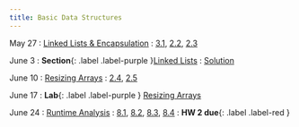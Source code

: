 ```yaml
---
title: Basic Data Structures
---
```


May 27
: [Linked Lists & Encapsulation](#)
  : [3.1](#), [2.2](#), [2.3](#)

June 3
: **Section**{: .label .label-purple }[Linked Lists](#)
  : [Solution](#)

June 10
: [Resizing Arrays](#)
  : [2.4](#), [2.5](#)

June 17
: **Lab**{: .label .label-purple } [Resizing Arrays](#)

June 24
: [Runtime Analysis](#)
  : [8.1](#), [8.2](#), [8.3](#), [8.4](#)
: **HW 2 due**{: .label .label-red }
